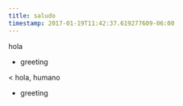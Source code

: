 ```yaml
---
title: saludo
timestamp: 2017-01-19T11:42:37.619277609-06:00
---
```


hola
* greeting

< hola, humano
* greeting
